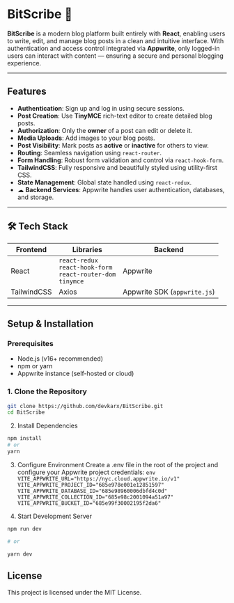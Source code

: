 # BitScribe 📝

**BitScribe** is a modern blog platform built entirely with **React**, enabling users to write, edit, and manage blog posts in a clean and intuitive interface. With authentication and access control integrated via **Appwrite**, only logged-in users can interact with content — ensuring a secure and personal blogging experience.

---

##  Features

-  **Authentication**: Sign up and log in using secure sessions.
-  **Post Creation**: Use **TinyMCE** rich-text editor to create detailed blog posts.
-  **Authorization**: Only the **owner** of a post can edit or delete it.
-  **Media Uploads**: Add images to your blog posts.
-  **Post Visibility**: Mark posts as **active** or **inactive** for others to view.
-  **Routing**: Seamless navigation using `react-router`.
-  **Form Handling**: Robust form validation and control via `react-hook-form`.
-  **TailwindCSS**: Fully responsive and beautifully styled using utility-first CSS.
-  **State Management**: Global state handled using `react-redux`.
- ☁ **Backend Services**: Appwrite handles user authentication, databases, and storage.

---

## 🛠 Tech Stack

| Frontend | Libraries | Backend |
|---------|-----------|---------|
| React   | `react-redux`<br>`react-hook-form`<br>`react-router-dom`<br>`tinymce` | Appwrite |
| TailwindCSS | Axios | Appwrite SDK (`appwrite.js`) |

---

##  Setup & Installation

### Prerequisites

- Node.js (v16+ recommended)
- npm or yarn
- Appwrite instance (self-hosted or cloud)

### 1. Clone the Repository

```bash
git clone https://github.com/devkarx/BitScribe.git
cd BitScribe
```
 2. Install Dependencies
   ```bash
npm install
# or
yarn
```

3. Configure Environment
   Create a .env file in the root of the project and configure your Appwrite project credentials:
   ``env
VITE_APPWRITE_URL="https://nyc.cloud.appwrite.io/v1"
VITE_APPWRITE_PROJECT_ID="685e978e001e12851597"
VITE_APPWRITE_DATABASE_ID="685e98960006dbfd4c0d"
VITE_APPWRITE_COLLECTION_ID="685e98c2001094a51a97"
VITE_APPWRITE_BUCKET_ID="685e99f30002195f2da6"
`` 

5. Start Development Server
 ```bash
npm run dev

# or

yarn dev
```

   
## License  
This project is licensed under the MIT License.

